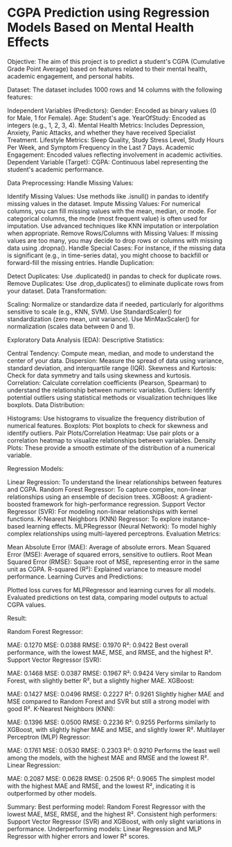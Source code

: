 # CGPA Prediction using Regression Models Based on Mental Health Effects
Objective:
The aim of this project is to predict a student's CGPA (Cumulative Grade Point Average) based on features related to their mental health, academic engagement, and personal habits.

Dataset:
The dataset includes 1000 rows and 14 columns with the following features:

Independent Variables (Predictors):
Gender: Encoded as binary values (0 for Male, 1 for Female).
Age: Student's age.
YearOfStudy: Encoded as integers (e.g., 1, 2, 3, 4).
Mental Health Metrics: Includes Depression, Anxiety, Panic Attacks, and whether they have received Specialist Treatment.
Lifestyle Metrics: Sleep Quality, Study Stress Level, Study Hours Per Week, and Symptom Frequency in the Last 7 Days.
Academic Engagement: Encoded values reflecting involvement in academic activities.
Dependent Variable (Target):
CGPA: Continuous label representing the student's academic performance.

Data Preprocessing:
Handle Missing Values:

Identify Missing Values: Use methods like .isnull() in pandas to identify missing values in the dataset.
Impute Missing Values:
For numerical columns, you can fill missing values with the mean, median, or mode.
For categorical columns, the mode (most frequent value) is often used for imputation.
Use advanced techniques like KNN imputation or interpolation when appropriate.
Remove Rows/Columns with Missing Values: If missing values are too many, you may decide to drop rows or columns with missing data using .dropna().
Handle Special Cases: For instance, if the missing data is significant (e.g., in time-series data), you might choose to backfill or forward-fill the missing entries.
Handle Duplication:

Detect Duplicates: Use .duplicated() in pandas to check for duplicate rows.
Remove Duplicates: Use .drop_duplicates() to eliminate duplicate rows from your dataset.
Data Transformation:

Scaling: Normalize or standardize data if needed, particularly for algorithms sensitive to scale (e.g., KNN, SVM).
Use StandardScaler() for standardization (zero mean, unit variance).
Use MinMaxScaler() for normalization (scales data between 0 and 1).

Exploratory Data Analysis (EDA):
Descriptive Statistics:

Central Tendency: Compute mean, median, and mode to understand the center of your data.
Dispersion: Measure the spread of data using variance, standard deviation, and interquartile range (IQR).
Skewness and Kurtosis: Check for data symmetry and tails using skewness and kurtosis.
Correlation: Calculate correlation coefficients (Pearson, Spearman) to understand the relationship between numeric variables.
Outliers: Identify potential outliers using statistical methods or visualization techniques like boxplots.
Data Distribution:

Histograms: Use histograms to visualize the frequency distribution of numerical features.
Boxplots: Plot boxplots to check for skewness and identify outliers.
Pair Plots/Correlation Heatmap: Use pair plots or a correlation heatmap to visualize relationships between variables.
Density Plots: These provide a smooth estimate of the distribution of a numerical variable.

Regression Models:

Linear Regression: To understand the linear relationships between features and CGPA.
Random Forest Regressor: To capture complex, non-linear relationships using an ensemble of decision trees.
XGBoost: A gradient-boosted framework for high-performance regression.
Support Vector Regressor (SVR): For modeling non-linear relationships with kernel functions.
K-Nearest Neighbors (KNN) Regressor: To explore instance-based learning effects.
MLPRegressor (Neural Network): To model highly complex relationships using multi-layered perceptrons.
Evaluation Metrics:

Mean Absolute Error (MAE): Average of absolute errors.
Mean Squared Error (MSE): Average of squared errors, sensitive to outliers.
Root Mean Squared Error (RMSE): Square root of MSE, representing error in the same unit as CGPA.
R-squared (R²): Explained variance to measure model performance.
Learning Curves and Predictions:

Plotted loss curves for MLPRegressor and learning curves for all models.
Evaluated predictions on test data, comparing model outputs to actual CGPA values.

Result:

Random Forest Regressor:

MAE: 0.1270
MSE: 0.0388
RMSE: 0.1970
R²: 0.9422
Best overall performance, with the lowest MAE, MSE, and RMSE, and the highest R².
Support Vector Regressor (SVR):

MAE: 0.1468
MSE: 0.0387
RMSE: 0.1967
R²: 0.9424
Very similar to Random Forest, with slightly better R², but a slightly higher MAE.
XGBoost:

MAE: 0.1427
MSE: 0.0496
RMSE: 0.2227
R²: 0.9261
Slightly higher MAE and MSE compared to Random Forest and SVR but still a strong model with good R².
K-Nearest Neighbors (KNN):

MAE: 0.1396
MSE: 0.0500
RMSE: 0.2236
R²: 0.9255
Performs similarly to XGBoost, with slightly higher MAE and MSE, and slightly lower R².
Multilayer Perceptron (MLP) Regressor:

MAE: 0.1761
MSE: 0.0530
RMSE: 0.2303
R²: 0.9210
Performs the least well among the models, with the highest MAE and RMSE and the lowest R².
Linear Regression:

MAE: 0.2087
MSE: 0.0628
RMSE: 0.2506
R²: 0.9065
The simplest model with the highest MAE and RMSE, and the lowest R², indicating it is outperformed by other models.

Summary:
Best performing model: Random Forest Regressor with the lowest MAE, MSE, RMSE, and the highest R².
Consistent high performers: Support Vector Regressor (SVR) and XGBoost, with only slight variations in performance.
Underperforming models: Linear Regression and MLP Regressor with higher errors and lower R² scores.
